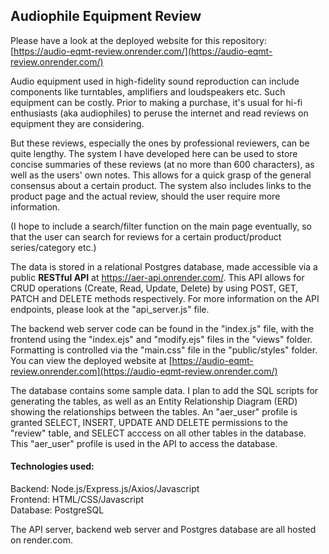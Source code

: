 ## Audiophile Equipment Review

Please have a look at the deployed website for this repository:<br>
[https://audio-eqmt-review.onrender.com/](https://audio-eqmt-review.onrender.com/)

Audio equipment used in high-fidelity sound reproduction can include components like turntables, amplifiers and loudspeakers etc. Such equipment can be costly. Prior to making a purchase, it's usual for hi-fi enthusiasts (aka audiophiles) to peruse the internet and read reviews on equipment they are considering.

But these reviews, especially the ones by professional reviewers, can be quite lengthy. The system I have developed here can be used to store concise summaries of these reviews (at no more than 600 characters), as well as the users' own notes. This allows for a quick grasp of the general consensus about a certain product. The system also includes links to the product page and the actual review, should the user require more information.

(I hope to include a search/filter function on the main page eventually, so that the user can search for reviews for a certain product/product series/category etc.)

The data is stored in a relational Postgres database, made accessible via a public <b>RESTful API</b> at https://aer-api.onrender.com/. This API allows for CRUD operations (Create, Read, Update, Delete) by using POST, GET, PATCH and DELETE methods respectively. For more information on the API endpoints, please look at the "api_server.js" file.

The backend web server code can be found in the "index.js" file, with the frontend using the "index.ejs" and "modify.ejs" files in the "views" folder. Formatting is controlled via the "main.css" file in the "public/styles" folder. You can view the deployed website at [https://audio-eqmt-review.onrender.com](https://audio-eqmt-review.onrender.com/)

The database contains some sample data. I plan to add the SQL scripts for generating the tables, as well as an Entity Relationship Diagram (ERD) showing the relationships between the tables. An "aer_user" profile is granted SELECT, INSERT, UPDATE AND DELETE permissions to the "review" table, and SELECT acccess on all other tables in the database. This "aer_user" profile is used in the API to access the database.

#### Technologies used:
Backend: Node.js/Express.js/Axios/Javascript<br>
Frontend: HTML/CSS/Javascript<br>
Database: PostgreSQL<br>

The API server, backend web server and Postgres database are all hosted on render.com.
